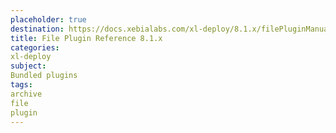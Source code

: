 ```yaml
---
placeholder: true
destination: https://docs.xebialabs.com/xl-deploy/8.1.x/filePluginManual.html
title: File Plugin Reference 8.1.x
categories:
xl-deploy
subject:
Bundled plugins
tags:
archive
file
plugin
---
```

